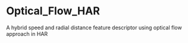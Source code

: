 # Optical_Flow_HAR
A hybrid speed and radial distance feature descriptor using optical flow approach in HAR
